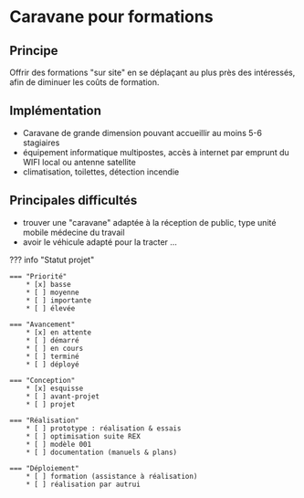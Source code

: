 # Caravane pour formations

## Principe

Offrir des formations "sur site" en se déplaçant au plus près des intéressés, afin de diminuer les coûts de formation.

## Implémentation

- Caravane de grande dimension pouvant accueillir au moins 5-6 stagiaires
- équipement informatique multipostes, accès à internet par emprunt du WIFI local ou antenne satellite
- climatisation, toilettes, détection incendie


## Principales difficultés

- trouver une "caravane" adaptée à la réception de public, type unité mobile médecine du travail
- avoir le véhicule adapté pour la tracter ...


??? info "Statut projet"

    === "Priorité"
        * [x] basse
        * [ ] moyenne
        * [ ] importante
        * [ ] élevée

    === "Avancement"
        * [x] en attente
        * [ ] démarré
        * [ ] en cours
        * [ ] terminé
        * [ ] déployé

    === "Conception"
        * [x] esquisse
        * [ ] avant-projet
        * [ ] projet

    === "Réalisation"
        * [ ] prototype : réalisation & essais
        * [ ] optimisation suite REX
        * [ ] modèle 001
        * [ ] documentation (manuels & plans)

    === "Déploiement"
        * [ ] formation (assistance à réalisation)
        * [ ] réalisation par autrui